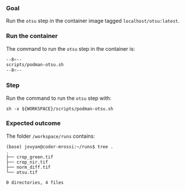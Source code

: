 ### Goal 

Run the `otsu` step in the container image tagged `localhost/otsu:latest`.

### Run the container

The command to run the `otsu` step in the container is:

```bash linenums="1" hl_lines="5-7 13 17"
--8<--
scripts/podman-otsu.sh
--8<--
```

### Step

Run the command to run the `otsu` step with:

```
sh -x ${WORKSPACE}/scripts/podman-otsu.sh
```

### Expected outcome

The folder `/workspace/runs` contains: 

```
(base) jovyan@coder-mrossi:~/runs$ tree .
.
├── crop_green.tif
├── crop_nir.tif
├── norm_diff.tif
└── otsu.tif

0 directories, 4 files
```